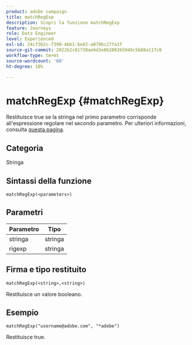 ```yaml
---
product: adobe campaign
title: matchRegExp
description: Scopri la funzione matchRegExp
feature: Journeys
role: Data Engineer
level: Experienced
exl-id: 24cf362c-f390-4bb1-be82-a079bc27fa1f
source-git-commit: 2022b2c81738ae6d3e66280265948c5b88a117c8
workflow-type: tm+mt
source-wordcount: '60'
ht-degree: 18%

---
```


# matchRegExp {#matchRegExp}

Restituisce true se la stringa nel primo parametro corrisponde all&#39;espressione regolare nel secondo parametro. Per ulteriori informazioni, consulta [questa pagina](https://docs.oracle.com/javase/7/docs/api/java/util/regex/Pattern.html).

## Categoria

Stringa

## Sintassi della funzione

`matchRegExp(<parameters>)`

## Parametri

| Parametro | Tipo |
|--- |--- |
| stringa | stringa |
| rigexp | stringa |

## Firma e tipo restituito

`matchRegExp(<string>,<string>)`

Restituisce un valore booleano.

## Esempio

`matchRegExp("username@adobe.com", "*adobe")`

Restituisce true.
